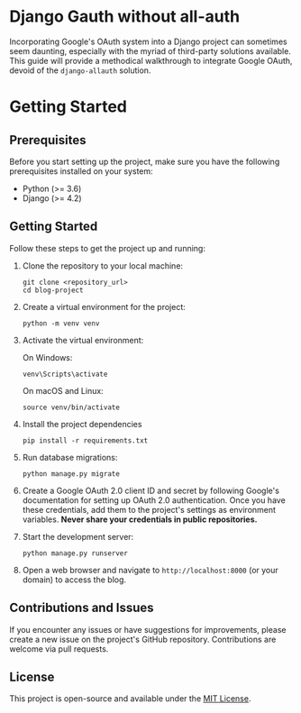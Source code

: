 # Django Gauth without all-auth
Incorporating Google's OAuth system into a Django project can sometimes seem daunting, especially with the myriad of third-party solutions available. This guide will provide a methodical walkthrough to integrate Google OAuth, devoid of the `django-allauth` solution.

# Getting Started

## Prerequisites

Before you start setting up the project, make sure you have the following prerequisites installed on your system:

- Python (>= 3.6)
- Django (>= 4.2)

## Getting Started

Follow these steps to get the project up and running:

1. Clone the repository to your local machine:

   ```
   git clone <repository_url>
   cd blog-project
   ```

2. Create a virtual environment for the project:

   ```
   python -m venv venv
   ```

3. Activate the virtual environment:

   On Windows:

   ```
   venv\Scripts\activate
   ```

   On macOS and Linux:

   ```
   source venv/bin/activate
   ```

4. Install the project dependencies 
    ```
    pip install -r requirements.txt 
    ```

5. Run database migrations:

   ```
   python manage.py migrate
   ```

6. Create a Google OAuth 2.0 client ID and secret by following Google's documentation for setting up OAuth 2.0 authentication. Once you have these credentials, add them to the project's settings as environment variables. **Never share your credentials in public repositories.**


7. Start the development server:

   ```
   python manage.py runserver
   ```
8. Open a web browser and navigate to `http://localhost:8000` (or your domain) to access the blog.



## Contributions and Issues

If you encounter any issues or have suggestions for improvements, please create a new issue on the project's GitHub repository. Contributions are welcome via pull requests.

## License

This project is open-source and available under the [MIT License](LICENSE).
